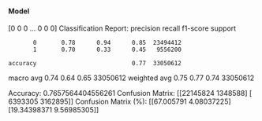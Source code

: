 #### Model
[0 0 0 ... 0 0 0]
Classification Report:
              precision    recall  f1-score   support

           0       0.78      0.94      0.85  23494412
           1       0.70      0.33      0.45   9556200

    accuracy                           0.77  33050612
   macro avg       0.74      0.64      0.65  33050612
weighted avg       0.75      0.77      0.74  33050612

Accuracy: 0.7657564404556261
Confusion Matrix:
[[22145824  1348588]
 [ 6393305  3162895]]
Confusion Matrix (%):
[[67.005791    4.08037225]
 [19.34398371  9.56985305]]
